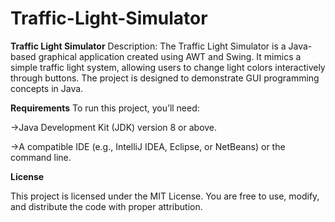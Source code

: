 # Traffic-Light-Simulator
**Traffic Light Simulator**
Description: The Traffic Light Simulator is a Java-based graphical application created using AWT and Swing. It mimics a simple traffic light system, allowing users to change light colors interactively through buttons. The project is designed to demonstrate GUI programming concepts in Java.

**Requirements**
To run this project, you’ll need:

->Java Development Kit (JDK) version 8 or above.

->A compatible IDE (e.g., IntelliJ IDEA, Eclipse, or NetBeans) or the command line.

**License**

This project is licensed under the MIT License. You are free to use, modify, and distribute the code with proper attribution.
